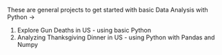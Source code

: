  These are general projects to get started with basic Data Analysis with Python ->
1) Explore Gun Deaths in US - using basic Python 
2) Analyzing Thanksgiving Dinner in US - using Python with Pandas and Numpy


